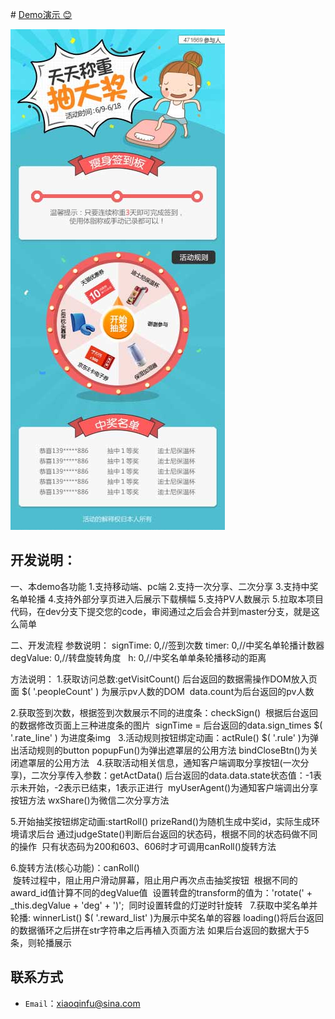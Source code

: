﻿﻿# [Demo演示 :blush:](https://fuxiaoqin.github.io/WeightDraw/index.html)
 
[![image](https://github.com/Fuxiaoqin/WeightDraw/blob/master/images/weight2.jpg?raw=true "点我演示效果")](https://fuxiaoqin.github.io/WeightDraw/index.html)

## 开发说明：
一、本demo各功能
1.支持移动端、pc端
2.支持一次分享、二次分享
3.支持中奖名单轮播
4.支持外部分享页进入后展示下载横幅
5.支持PV人数展示
5.拉取本项目代码，在dev分支下提交您的code，审阅通过之后会合并到master分支，就是这么简单

二、开发流程
参数说明：
    signTime: 0,//签到次数
    timer: 0,//中奖名单轮播计数器
    degValue: 0,//转盘旋转角度
    h: 0,//中奖名单单条轮播移动的距离
    
方法说明： 
1.获取访问总数:getVisitCount()
  后台返回的数据需操作DOM放入页面
  $( '.peopleCount' ) 为展示pv人数的DOM
  data.count为后台返回的pv人数
 
2.获取签到次数，根据签到次数展示不同的进度条：checkSign()
  根据后台返回的数据修改页面上三种进度条的图片
  signTime = 后台返回的data.sign_times
  $( '.rate_line' ) 为进度条img
  
3.活动规则按钮绑定动画：actRule()
  $( '.rule' )为弹出活动规则的button
  popupFun()为弹出遮罩层的公用方法
  bindCloseBtn()为关闭遮罩层的公用方法
  
4.获取活动相关信息，通知客户端调取分享按钮(一次分享)，二次分享传入参数：getActData()
  后台返回的data.data.state状态值：-1表示未开始，-2表示已结束，1表示正进行
  myUserAgent()为通知客户端调出分享按钮方法
  wxShare()为微信二次分享方法
  
5.开始抽奖按钮绑定动画:startRoll()
  prizeRand()为随机生成中奖id，实际生成环境请求后台
  通过judgeState()判断后台返回的状态码，根据不同的状态码做不同的操作
  只有状态码为200和603、606时才可调用canRoll()旋转方法
  
6.旋转方法(核心功能)：canRoll()  
  旋转过程中，阻止用户滑动屏幕，阻止用户再次点击抽奖按钮
  根据不同的award_id值计算不同的degValue值
  设置转盘的transform的值为：'rotate(' + _this.degValue + 'deg' + ')';
  同时设置转盘的灯逆时针旋转
  
7.获取中奖名单并轮播: winnerList()
  $( '.reward_list' )为展示中奖名单的容器
  loading()将后台返回的数据循环之后拼在str字符串之后再植入页面方法
  如果后台返回的数据大于5条，则轮播展示

## 联系方式
- `Email`：xiaoqinfu@sina.com
